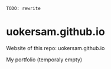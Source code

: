 `TODO: rewrite`
# uokersam.github.io
Website of this repo: uokersam.github.io

My portfolio (temporaly empty)

